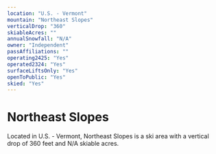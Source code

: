 ```yaml
---
location: "U.S. - Vermont"
mountain: "Northeast Slopes"
verticalDrop: "360"
skiableAcres: ""
annualSnowfall: "N/A"
owner: "Independent"
passAffiliations: ""
operating2425: "Yes"
operated2324: "Yes"
surfaceLiftsOnly: "Yes"
openToPublic: "Yes"
skied: "Yes"
---
```


# Northeast Slopes

Located in U.S. - Vermont, Northeast Slopes is a ski area with a vertical drop of 360 feet and N/A skiable acres.